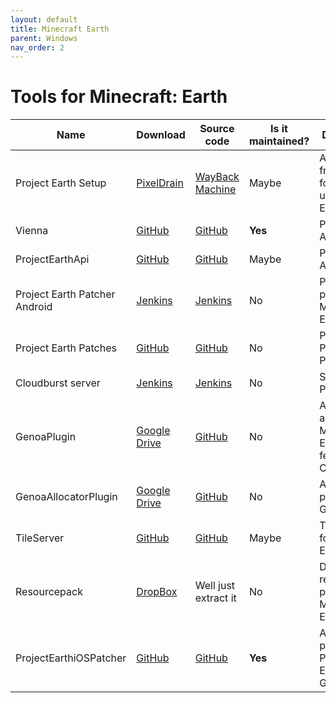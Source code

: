 ```yaml
---
layout: default
title: Minecraft Earth
parent: Windows
nav_order: 2
---
```


# Tools for Minecraft: Earth

Name | Download | Source code | Is it maintained? | Description
------ | ------ | ------ | ------| ------
Project Earth Setup|[PixelDrain](https://pixeldrain.com/u/qyCBJNWu)|[WayBack Machine](https://web.archive.org/web/20240410175602/https://github.com/BitcoderCZ/ProjectEarthLauncher)|Maybe|A noob-friendly tool for setting up Project Earth
Vienna|[GitHub](https://github.com/Project-Genoa/Vienna/archive/refs/heads/master.zip)|[GitHub](https://github.com/Project-Genoa/Vienna)|**Yes**|Project Earth Api
ProjectEarthApi|[GitHub](https://github.com/BitcoderCZ/ProjectEarthApi/archive/refs/heads/master.zip)|[GitHub](https://github.com/BitcoderCZ/ProjectEarthApi)|Maybe|Project Earth Api
Project Earth Patcher Android|[Jenkins](https://ci.rtm516.co.uk/job/ProjectEarth/job/PatcherApp/job/master/lastSuccessfulBuild/artifact/SignApksBuilder-out/AndroidKeys/key0/dev.projectearth.patcher-1.0-unsigned.apk/dev.projectearth.patcher-1.0.apk)|[Jenkins](https://ci.rtm516.co.uk/job/ProjectEarth/job/PatcherApp/job/master/)|No|Project Earth patcher for Minecraft: Earth
Project Earth Patches|[GitHub](https://github.com/Project-Genoa/patches/archive/refs/heads/master.zip)|[GitHub](https://github.com/Project-Genoa/patches)|No|Patches for Project Earth Patcher
Cloudburst server|[Jenkins](https://ci.rtm516.co.uk/job/ProjectEarth/job/Server/job/earth-inventory/lastSuccessfulBuild/artifact/target/Cloudburst.jar)|[Jenkins](https://ci.rtm516.co.uk/job/ProjectEarth/job/Server/job/earth-inventory/)|No|Server for Project Earth
GenoaPlugin|[Google Drive](https://www.googleapis.com/drive/v3/files/1DIX9pT7B460iPd8tWysi4KQCxQqwQNL8?alt=media&key=AIzaSyAA9ERw-9LZVEohRYtCWka_TQc6oXmvcVU&supportsAllDrives=True)|[GitHub](https://github.com/Project-Earth-Team/GenoaPlugin)|No|A plugin to add Minecraft Earth features to Cloudburst
GenoaAllocatorPlugin|[Google Drive](https://www.googleapis.com/drive/v3/files/1m6PrdPTAl6k4k36pq44Lw-U-hDhixPwk?alt=media&key=AIzaSyAA9ERw-9LZVEohRYtCWka_TQc6oXmvcVU&supportsAllDrives=True)|[GitHub](https://github.com/Project-Earth-Team/GenoaAllocatorPlugin)|No|Allocator plugin to GenoaPlugin
TileServer|[GitHub](https://github.com/BitcoderCZ/TileServer/archive/refs/heads/master.zip)|[GitHub](https://github.com/BitcoderCZ/TileServer)|Maybe|Tileserver for Project Earth
Resourcepack|[DropBox](https://www.dropbox.com/scl/fi/kbyysugyhb94zj9zb6pgc/vanilla.zip?rlkey=xt6c7nhpbzzyw7gua524ssb40&dl=1)|Well just extract it|No|Default resource pack for Minecraft Earth
ProjectEarthiOSPatcher|[GitHub](https://github.com/catdogmat/ProjectEarthiOSPatcher/releases/latest)|[GitHub](https://github.com/catdogmat/ProjectEarthiOSPatcher)|**Yes**|An iOS patcher for Project Earth/Project Genoa